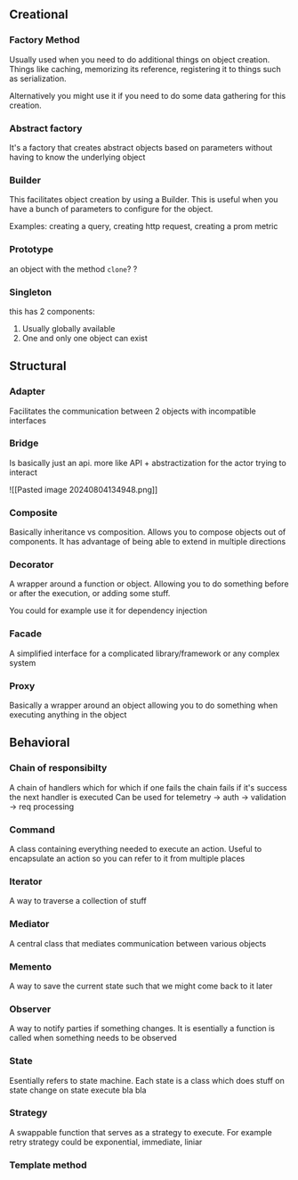 
## Creational
### Factory Method
Usually used  when you need to do additional things on object creation. Things like caching, memorizing its reference, registering it to things such as serialization.

Alternatively you might use it if you need to do some data gathering for this creation.

### Abstract factory
It's a factory that creates abstract objects based on parameters without having to know the underlying object

### Builder
This facilitates object creation by using a Builder. This is useful when you have a bunch of parameters to configure for the object.

Examples: creating a query, creating http request, creating a prom metric

### Prototype

an object with the method `clone`? ?

### Singleton
this has 2 components:
1. Usually globally available
2. One and only one object can exist

## Structural
### Adapter
Facilitates the communication between 2 objects with incompatible interfaces

### Bridge
Is basically just an api. more like API + abstractization for the actor trying to interact

![[Pasted image 20240804134948.png]]
### Composite
Basically inheritance vs composition. Allows you to compose objects out of components. It has advantage of being able to extend in multiple directions

### Decorator
A wrapper around a function or object. Allowing you to do something before or after the execution, or adding some stuff.

You could for example use it for dependency injection

### Facade
A simplified interface for a complicated library/framework or any complex system

### Proxy
Basically a wrapper around an object allowing you to do something when executing anything in the object

## Behavioral

### Chain of responsibilty
A chain of handlers which for which if one fails the chain fails if it's success the next handler is executed
Can be used for telemetry -> auth -> validation -> req processing

### Command
A class containing everything needed to execute an action. Useful to encapsulate an action so you can refer to it from multiple places

### Iterator
A way to traverse a collection of stuff

### Mediator
A central class that mediates communication between various objects

### Memento
A way to save the current state such that we might come back to it later

### Observer
A way to notify parties if something changes. It is esentially a function is called when something needs to be observed

### State
Esentially refers to state machine. Each state is a class which does stuff on state change on state execute bla bla

### Strategy
A swappable function that serves as a strategy to execute. For example retry strategy could be exponential, immediate, liniar

### Template method
